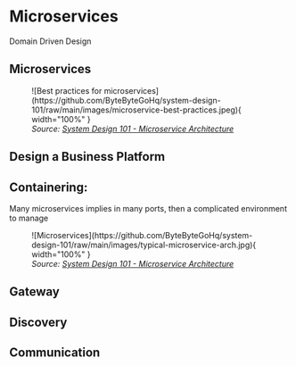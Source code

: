 # Microservices


Domain Driven Design

## Microservices




<figure markdown>
  ![Best practices for microservices](https://github.com/ByteByteGoHq/system-design-101/raw/main/images/microservice-best-practices.jpeg){ width="100%" }
  <figcaption><i>Source: <a href="https://github.com/ByteByteGoHq/system-design-101?tab=readme-ov-file#microservice-architecture" target="_blank">System Design 101 - Microservice Architecture</a></i></figcaption>
</figure>


## Design a Business Platform


## Containering:

Many microservices implies in many ports, then a complicated environment to manage


<figure markdown>
  ![Microservices](https://github.com/ByteByteGoHq/system-design-101/raw/main/images/typical-microservice-arch.jpg){ width="100%" }
  <figcaption><i>Source: <a href="https://github.com/ByteByteGoHq/system-design-101?tab=readme-ov-file#microservice-architecture" target="_blank">System Design 101 - Microservice Architecture</a></i></figcaption>
</figure>


## Gateway


## Discovery

## Communication




[^1]: XU, A., [System Design 101](https://github.com/ByteByteGoHq/system-design-101).

[^2]: [Wikipedia - Domain Driven Design](https://en.wikipedia.org/wiki/Domain-driven_design)
